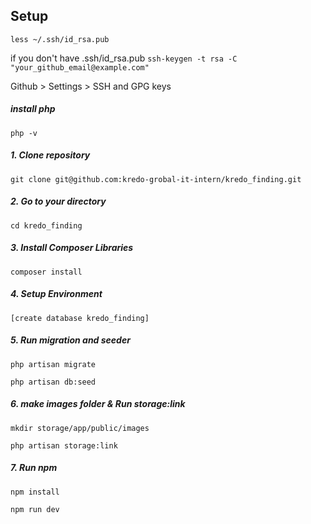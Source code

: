 ## Setup
`less ~/.ssh/id_rsa.pub`

if you don't have .ssh/id_rsa.pub
`ssh-keygen -t rsa -C "your_github_email@example.com"` 

Github > Settings > SSH and GPG keys

##### install php 
`php -v`

##### 1. Clone repository
`git clone git@github.com:kredo-grobal-it-intern/kredo_finding.git`

##### 2. Go to your directory
`cd kredo_finding`

##### 3. Install Composer Libraries
`composer install`

##### 4. Setup Environment
`[create database kredo_finding]`

##### 5. Run migration and seeder
`php artisan migrate`

`php artisan db:seed`

##### 6. make images folder & Run storage:link
`mkdir storage/app/public/images`

`php artisan storage:link`

##### 7. Run npm
`npm install`

`npm run dev`
